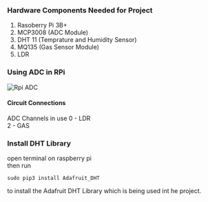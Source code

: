 ### Hardware Components Needed for Project
1. Rasoberry Pi 3B+
2. MCP3008 (ADC Module)
3. DHT 11 (Temprature and Humidity Sensor)
4. MQ135 (Gas Sensor Module)
5. LDR


### Using ADC in RPi

![Rpi ADC](https://cdn.pimylifeup.com/wp-content/uploads/2016/05/Raspberry-Pi-ADC-Circuit.png)


#### Circuit Connections

ADC Channels in use
0 - LDR  
2 - GAS


### Install DHT Library 

open terminal on raspberry pi  
then run 
```
sudo pip3 install Adafruit_DHT
```
to install the Adafruit DHT Library which is being used int he project.
